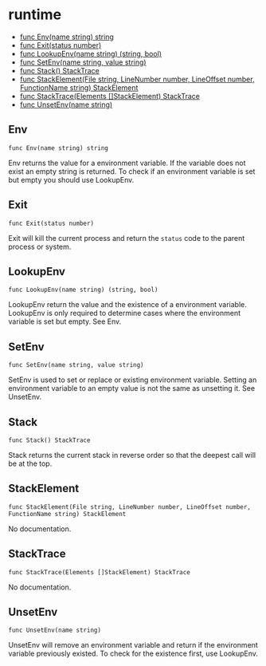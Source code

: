 # runtime

- [func Env(name string) string](#Env)
- [func Exit(status number)](#Exit)
- [func LookupEnv(name string) (string, bool)](#LookupEnv)
- [func SetEnv(name string, value string)](#SetEnv)
- [func Stack() StackTrace](#Stack)
- [func StackElement(File string, LineNumber number, LineOffset number, FunctionName string) StackElement](#StackElement)
- [func StackTrace(Elements []StackElement) StackTrace](#StackTrace)
- [func UnsetEnv(name string)](#UnsetEnv)

## Env

```
func Env(name string) string
```

Env returns the value for a environment variable. If the variable does not
exist an empty string is returned. To check if an environment variable is set
but empty you should use LookupEnv.

## Exit

```
func Exit(status number)
```

Exit will kill the current process and return the `status` code to the parent
process or system.

## LookupEnv

```
func LookupEnv(name string) (string, bool)
```

LookupEnv return the value and the existence of a environment variable.
LookupEnv is only required to determine cases where the environment variable
is set but empty. See Env.

## SetEnv

```
func SetEnv(name string, value string)
```

SetEnv is used to set or replace or existing environment variable. Setting an
environment variable to an empty value is not the same as unsetting it. See
UnsetEnv.

## Stack

```
func Stack() StackTrace
```

Stack returns the current stack in reverse order so that the deepest call
will be at the top.

## StackElement

```
func StackElement(File string, LineNumber number, LineOffset number, FunctionName string) StackElement
```

No documentation.

## StackTrace

```
func StackTrace(Elements []StackElement) StackTrace
```

No documentation.

## UnsetEnv

```
func UnsetEnv(name string)
```

UnsetEnv will remove an environment variable and return if the environment
variable previously existed. To check for the existence first, use LookupEnv.

